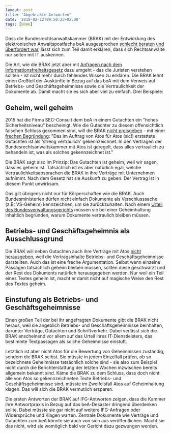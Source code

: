 ```yaml
---
layout: post
title: "Abgebrakte Antworten"
date: '2018-02-12T09:50:23+02:00' 
tags: [BRAK]
---
```


Dass die Bundesrechtsanwaltskammer (BRAK) mit der Entwicklung des elektronischen Anwaltspostfachs beA ausgesprochen [schlecht beraten und überfordert war](https://logbuch-netzpolitik.de/lnp242-make-%c2%a7%c2%a7%c2%a7-fast), lässt sich zum Teil damit erklären, dass sich Rechtsanwälte nur selten mit IT auskennen. 

Die Art, wie die BRAK jetzt aber mit [Anfragen nach dem Informationsfreiheitsgesetz](https://fragdenstaat.de/behoerde/bundesrechtsanwaltskammer/) dazu umgeht - das die Juristen verstehen sollten - ist nicht mehr durch fehlendes Wissen zu erklären. Die BRAK lehnt einen Großteil der Auskünfte in Bezug auf das beA mit dem Verweis auf Betriebs- und Geschäftsgeheimnisse sowie die Vertraulichkeit der Dokumente ab. Damit macht sie es sich aber viel zu einfach. Drei Beispiele:

## Geheim, weil geheim

2015 hat die Firma SEC-Consult dem beA in einem Gutachten ein "hohes Sicherheitsniveau" bescheinigt. Wie die Gutachter zu diesem offensichtlich falschen Schluss gekommen sind, will die BRAK [nicht preisgeben](https://fragdenstaat.de/anfrage/audit-des-bea-systems-aus-dem-jahr-2015/#nachricht-83035) - mit einer [frechen Begründung](https://fragdenstaat.de/files/foi/83035/2018-02-08_PABRAK-SchreibenzuIFG-AntragBck2018-01-08_geschwaerzt.pdf): "Das im Auftrag von Atos für Atos (sic!) erstattete Gutachten ist als 'streng vertraulich' gekennzeichnet. In den Verträgen der Bundesrechtsanwaltskammer mit Atos ist geregelt, dass alles vertraulich zu behandeln ist, was als solches gekennzeichnet ist."

Die BRAK sagt also im Prinzip: Das Gutachten ist geheim, weil wir sagen, dass es geheim ist. Tatsächlich ist es aber natürlich egal, welche Vertraulichkeitsabsprachen die BRAK in ihre Verträge mit Unternehmen aufnimmt. Nach dem Gesetz hat sie Auskunft zu geben. Der Vertrag ist in diesem Punkt unwirksam.

Das gilt übrigens nicht nur für Körperschaften wie die BRAK. Auch Bundesministerien dürfen nicht einfach Dokumente als Verschlusssache (z.B: VS-Geheim) kennzeichnen, um sie zurückzuhalten. Nach einem [Urteil des Bundesverwaltungsgerichts](http://www.bverwg.de/entscheidungen/entscheidung.php?ent=291009U7C21.08.0) müssen sie bei einer Geheimhaltung inhaltlich begründen, warum Dokumente vertraulich bleiben müssen.

## Betriebs- und Geschäftsgeheimnis als Ausschlussgrund

Die BRAK will neben Gutachten auch ihre Verträge mit Atos [nicht herausgeben](https://fragdenstaat.de/files/foi/83035/2018-02-08_PABRAK-SchreibenzuIFG-AntragBck2018-01-08_geschwaerzt.pdf), weil die Vertragsinhalte Betriebs- und Geschäftsgeheimnisse darstellten. Auch das ist eine freche Argumentation. Selbst wenn einzelne Passagen tatsächlich geheim bleiben müssen, sollten diese geschwärzt und der Rest des Dokuments natürlich herausgegeben werden. Nur weil ein Teil eines Textes geheim ist, macht er damit nicht auf magische Weise den Rest des Textes geheim. 

## Einstufung als Betriebs- und Geschäftsgeheimnisse

Einen großen Teil der bei ihr angefragten Dokumente gibt die BRAK nicht heraus, weil sie angeblich Betriebs- und Geschäftsgeheimnisse beinhalten, darunter Verträge, Gutachten und Schriftverkehr. Dabei verlässt sich die BRAK anscheinend vor allem auf das Urteil ihres IT-Dienstleisters, das bestimmte Textpassagen als solche Geheimnisse einstuft.

Letztlich ist aber nicht Atos für die Bewertung von Geheimnissen zuständig, sondern die BRAK selbst. Sie müsste in jedem Einzelfall prüfen, ob so bezeichnete Geheimnisse tatsächlich solche sind - sie also zum Beispiel nicht durch die Berichterstattung der letzten Wochen inzwischen bereits allgemein bekannt sind. Käme die BRAK zu dem Schluss, dass doch nicht alle von Atos so gekennzeichneten Texte Betriebs- und Geschäftsgeheimnisse sind, müsste im Zweifelsfall Atos auf Geheimhaltung klagen. Das will sich die BRAK vermutlich ersparen.

Die ersten Antworten der BRAK auf IFG-Antworten zeigen, dass die Kammer ihre Antwortpraxis in Bezug auf das beA-Desaster dringend überdenken sollte. Dabei müsste sie gar nicht auf weitere IFG-Anfragen oder Widersprüche und Klagen warten. Zentrale Dokumente wie Verträge und Gutachten zum beA könnte sie auch von sich aus veröffentlichen. Macht sie das nicht, wird sie womöglich bald vor Gericht dazu gezwungen werden. 
